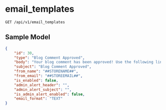 email_templates
===============

```shell
GET /api/v1/email_templates
```

Sample Model
------------

```json
{
	"id": 30,
	"type": "Blog Comment Approved",
	"body": "Your blog comment has been approved! Use the following link to see your post. ##PROFILEPOSTLINK##",
	"subject": "Blog Comment Approved",
	"from_name": "##STORENAME##",
	"from_email": "##STOREEMAIL##",
	"is_enabled": false,
	"admin_alert_header": "",
	"admin_alert_subject": "",
	"is_admin_alert_enabled": false,
	"email_format": "TEXT"
}
```